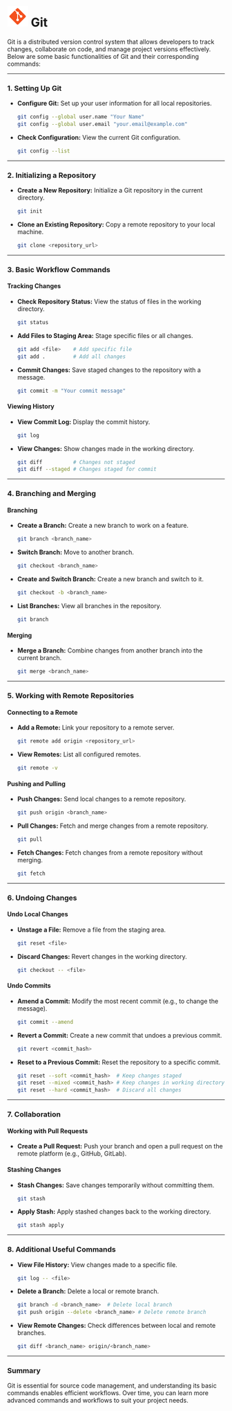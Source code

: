 # ![GIT](../img/icons8-git-48.png) Git

Git is a distributed version control system that allows developers to track changes, collaborate on code, and manage project versions effectively. Below are some basic functionalities of Git and their corresponding commands:

---

### **1. Setting Up Git**

- **Configure Git:**
  Set up your user information for all local repositories.
  ```bash
  git config --global user.name "Your Name"
  git config --global user.email "your.email@example.com"
  ```

- **Check Configuration:**
  View the current Git configuration.
  ```bash
  git config --list
  ```

---

### **2. Initializing a Repository**

- **Create a New Repository:**
  Initialize a Git repository in the current directory.
  ```bash
  git init
  ```

- **Clone an Existing Repository:**
  Copy a remote repository to your local machine.
  ```bash
  git clone <repository_url>
  ```

---

### **3. Basic Workflow Commands**

#### **Tracking Changes**
- **Check Repository Status:**
  View the status of files in the working directory.
  ```bash
  git status
  ```

- **Add Files to Staging Area:**
  Stage specific files or all changes.
  ```bash
  git add <file>    # Add specific file
  git add .         # Add all changes
  ```

- **Commit Changes:**
  Save staged changes to the repository with a message.
  ```bash
  git commit -m "Your commit message"
  ```

#### **Viewing History**
- **View Commit Log:**
  Display the commit history.
  ```bash
  git log
  ```

- **View Changes:**
  Show changes made in the working directory.
  ```bash
  git diff          # Changes not staged
  git diff --staged # Changes staged for commit
  ```

---

### **4. Branching and Merging**

#### **Branching**
- **Create a Branch:**
  Create a new branch to work on a feature.
  ```bash
  git branch <branch_name>
  ```

- **Switch Branch:**
  Move to another branch.
  ```bash
  git checkout <branch_name>
  ```

- **Create and Switch Branch:**
  Create a new branch and switch to it.
  ```bash
  git checkout -b <branch_name>
  ```

- **List Branches:**
  View all branches in the repository.
  ```bash
  git branch
  ```

#### **Merging**
- **Merge a Branch:**
  Combine changes from another branch into the current branch.
  ```bash
  git merge <branch_name>
  ```

---

### **5. Working with Remote Repositories**

#### **Connecting to a Remote**
- **Add a Remote:**
  Link your repository to a remote server.
  ```bash
  git remote add origin <repository_url>
  ```

- **View Remotes:**
  List all configured remotes.
  ```bash
  git remote -v
  ```

#### **Pushing and Pulling**
- **Push Changes:**
  Send local changes to a remote repository.
  ```bash
  git push origin <branch_name>
  ```

- **Pull Changes:**
  Fetch and merge changes from a remote repository.
  ```bash
  git pull
  ```

- **Fetch Changes:**
  Fetch changes from a remote repository without merging.
  ```bash
  git fetch
  ```

---

### **6. Undoing Changes**

#### **Undo Local Changes**
- **Unstage a File:**
  Remove a file from the staging area.
  ```bash
  git reset <file>
  ```

- **Discard Changes:**
  Revert changes in the working directory.
  ```bash
  git checkout -- <file>
  ```

#### **Undo Commits**
- **Amend a Commit:**
  Modify the most recent commit (e.g., to change the message).
  ```bash
  git commit --amend
  ```

- **Revert a Commit:**
  Create a new commit that undoes a previous commit.
  ```bash
  git revert <commit_hash>
  ```

- **Reset to a Previous Commit:**
  Reset the repository to a specific commit.
  ```bash
  git reset --soft <commit_hash>  # Keep changes staged
  git reset --mixed <commit_hash> # Keep changes in working directory
  git reset --hard <commit_hash>  # Discard all changes
  ```

---

### **7. Collaboration**

#### **Working with Pull Requests**
- **Create a Pull Request:**
  Push your branch and open a pull request on the remote platform (e.g., GitHub, GitLab).

#### **Stashing Changes**
- **Stash Changes:**
  Save changes temporarily without committing them.
  ```bash
  git stash
  ```

- **Apply Stash:**
  Apply stashed changes back to the working directory.
  ```bash
  git stash apply
  ```

---

### **8. Additional Useful Commands**

- **View File History:**
  View changes made to a specific file.
  ```bash
  git log -- <file>
  ```

- **Delete a Branch:**
  Delete a local or remote branch.
  ```bash
  git branch -d <branch_name>  # Delete local branch
  git push origin --delete <branch_name> # Delete remote branch
  ```

- **View Remote Changes:**
  Check differences between local and remote branches.
  ```bash
  git diff <branch_name> origin/<branch_name>
  ```

---

### **Summary**
Git is essential for source code management, and understanding its basic commands enables efficient workflows. Over time, you can learn more advanced commands and workflows to suit your project needs.